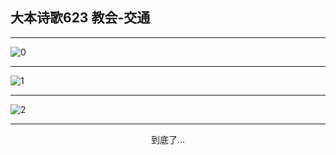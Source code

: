 
## 大本诗歌623 教会-交通
        
<div id="aplayer0"></div>

---

<img alt="0" data-original="https://cdn.jsdelivr.net/gh/k34869/shi/data/d0623/0">

---

<img alt="1" data-original="https://cdn.jsdelivr.net/gh/k34869/shi/data/d0623/1">

---

<img alt="2" data-original="https://cdn.jsdelivr.net/gh/k34869/shi/data/d0623/2">

---

<p style="text-align: center">到底了...</p>

<script src="/js/dist-view.js"></script>

<script>
MAIN.id = 'd0623';
        
const ap0 = new APlayer({
    container: document.getElementById('aplayer0'),
    volume: 1,
    loop: 'none',
    preload: 'none',
    audio: [{
        name: '大本诗歌623.mp3',
        artist: '大本诗歌',
        url: 'https://res.wx.qq.com/voice/getvoice?mediaid=MzI0NTk3MDM5M18yMjQ3NDk1NDIy',
        cover: '/favicon'
    }]
});
</script>
